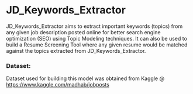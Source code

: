 # JD_Keywords_Extractor
JD_Keywords_Extractor aims to extract important keywords (topics) from any given job description posted online for better search engine optimization (SEO) using Topic Modeling techniques. It can also be used to build a Resume Screening Tool where any given resume would be matched against the topics extracted from JD_Keywords_Extractor.

### Dataset:
Dataset used for building this model was obtained from Kaggle @ https://www.kaggle.com/madhab/jobposts 
